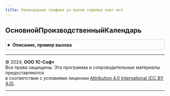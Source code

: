```yaml
---
title: Календарные графики ух вызов сервера повт исп
---
```



## ОсновнойПроизводственныйКалендарь
<details style="margin: 1em 0; padding: 0.5em; border: 1px solid #ccc; border-radius: 6px;">

<summary style="font-weight: bold; cursor: pointer;">Описание, пример вызова</summary>

```bsl

Функция ОсновнойПроизводственныйКалендарь() Экспорт
```

Пример вызова
```bsl
Результат = КалендарныеГрафикиУХВызовСервераПовтИсп.ОсновнойПроизводственныйКалендарь() 
```
</details>

---

© 2024, **ООО 1С-Софт**  
Все права защищены. Эта программа и сопроводительные материалы предоставляются  
в соответствии с условиями лицензии [Attribution 4.0 International (CC BY 4.0)](https://creativecommons.org/licenses/by/4.0/legalcode).

---
